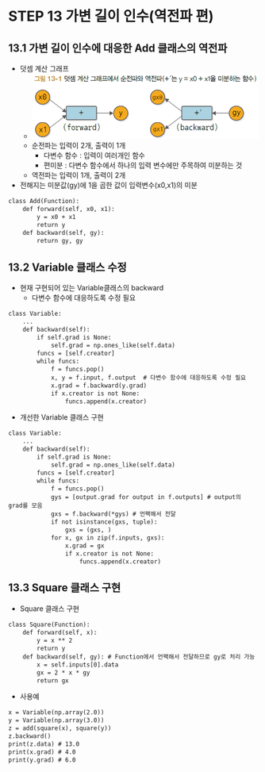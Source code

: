 # STEP 13 가변 길이 인수(역전파 편)
## 13.1 가변 길이 인수에 대응한 Add 클래스의 역전파
* 덧셈 계산 그래프
  * ![덧셈 계산 그래프](../../images/그림%2013-1.png)
  * 순전파는 입력이 2개, 출력이 1개
    * 다변수 함수 : 입력이 여러개인 함수
    * 편미분 : 다변수 함수에서 하나의 입력 변수에만 주목하여 미분하는 것
  * 역전파는 입력이 1개, 출력이 2개
* 전해지는 미분값(gy)에 1을 곱한 값이 입력변수(x0,x1)의 미분
``` 
class Add(Function):
    def forward(self, x0, x1):
        y = x0 + x1
        return y
    def backward(self, gy):
        return gy, gy
```
## 13.2 Variable 클래스 수정
* 현재 구현되어 있는 Variable클래스의 backward
  * 다변수 함수에 대응하도록 수정 필요
``` 
class Variable:
    ...
    def backward(self):
        if self.grad is None:
            self.grad = np.ones_like(self.data)
        funcs = [self.creator]
        while funcs:
            f = funcs.pop()
            x, y = f.input, f.output  # 다변수 함수에 대응하도록 수정 필요
            x.grad = f.backward(y.grad)
            if x.creator is not None:
                funcs.append(x.creator)
```
* 개선한 Variable 클래스 구현
``` 
class Variable:
    ...
    def backward(self):
        if self.grad is None:
            self.grad = np.ones_like(self.data)
        funcs = [self.creator]
        while funcs:
            f = funcs.pop()
            gys = [output.grad for output in f.outputs] # output의 grad를 모음 
            gxs = f.backward(*gys) # 언팩해서 전달
            if not isinstance(gxs, tuple):
                gxs = (gxs, )
            for x, gx in zip(f.inputs, gxs):
                x.grad = gx
                if x.creator is not None:
                    funcs.append(x.creator)
```
## 13.3 Square 클래스 구현
* Square 클래스 구현
``` 
class Square(Function):
    def forward(self, x):
        y = x ** 2
        return y
    def backward(self, gy): # Function에서 언팩해서 전달하므로 gy로 처리 가능
        x = self.inputs[0].data
        gx = 2 * x * gy
        return gx
```
* 사용예
``` 
x = Variable(np.array(2.0))
y = Variable(np.array(3.0))
z = add(square(x), square(y))
z.backward()
print(z.data) # 13.0
print(x.grad) # 4.0
print(y.grad) # 6.0
```